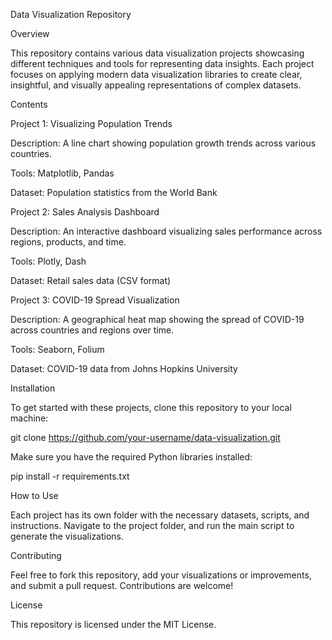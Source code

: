 Data Visualization Repository

Overview

This repository contains various data visualization projects showcasing different techniques and tools for representing data insights. Each project focuses on applying modern data visualization libraries to create clear, insightful, and visually appealing representations of complex datasets.

Contents

Project 1: Visualizing Population Trends

Description: A line chart showing population growth trends across various countries.

Tools: Matplotlib, Pandas

Dataset: Population statistics from the World Bank


Project 2: Sales Analysis Dashboard

Description: An interactive dashboard visualizing sales performance across regions, products, and time.

Tools: Plotly, Dash

Dataset: Retail sales data (CSV format)


Project 3: COVID-19 Spread Visualization

Description: A geographical heat map showing the spread of COVID-19 across countries and regions over time.

Tools: Seaborn, Folium

Dataset: COVID-19 data from Johns Hopkins University



Installation

To get started with these projects, clone this repository to your local machine:

git clone https://github.com/your-username/data-visualization.git

Make sure you have the required Python libraries installed:

pip install -r requirements.txt

How to Use

Each project has its own folder with the necessary datasets, scripts, and instructions. Navigate to the project folder, and run the main script to generate the visualizations.

Contributing

Feel free to fork this repository, add your visualizations or improvements, and submit a pull request. Contributions are welcome!

License

This repository is licensed under the MIT License.